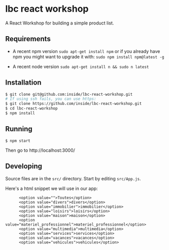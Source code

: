 # lbc react workshop

A React Workshop for building a simple product list.

## Requirements

* A recent npm version
  `sudo apt-get install npm` or if you already have npm you might want to
  upgrade it with: `sudo npm install npm@latest -g`

* A recent node version
  `sudo apt-get install n && sudo n latest`

## Installation

```bash
$ git clone git@github.com:inside/lbc-react-workshop.git
# If using ssh fails, you can use https:
$ git clone https://github.com/inside/lbc-react-workshop.git
$ cd lbc-react-workshop
$ npm install
```

## Running
```
$ npm start
```

Then go to http://localhost:3000/

## Developing

Source files are in the `src/` directory. Start by editing `src/App.js`.

Here's a html snippet we will use in our app:
```
      <option value="">Toutes</option>
      <option value="divers">divers</option>
      <option value="immobilier">immobilier</option>
      <option value="loisirs">loisirs</option>
      <option value="maison">maison</option>
      <option value="materiel_professionnel">materiel_professionnel</option>
      <option value="multimedia">multimedia</option>
      <option value="services">services</option>
      <option value="vacances">vacances</option>
      <option value="vehicules">vehicules</option>
```
